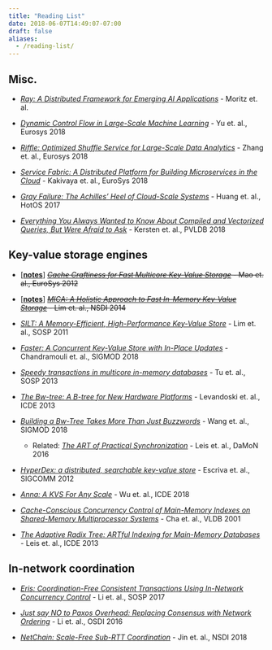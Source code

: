```yaml
---
title: "Reading List"
date: 2018-06-07T14:49:07-07:00
draft: false
aliases:
  - /reading-list/
---
```


## Misc.

* _[Ray: A Distributed Framework for Emerging AI Applications](https://rise.cs.berkeley.edu/blog/publication/ray-distributed-framework-emerging-ai-applications/)_ - Moritz et. al.

* _[Dynamic Control Flow in Large-Scale Machine Learning](https://dl.acm.org/citation.cfm?id=3190551)_ - Yu et. al., Eurosys 2018

* _[Riffle: Optimized Shuffle Service for Large-Scale Data Analytics](https://dl.acm.org/citation.cfm?id=3190534)_ - Zhang et. al., Eurosys 2018

* _[Service Fabric: A Distributed Platform for Building Microservices in the Cloud](https://dl.acm.org/citation.cfm?id=3190546)_ - Kakivaya et. al., EuroSys 2018

* _[Gray Failure: The Achilles’ Heel of Cloud-Scale Systems](https://www.microsoft.com/en-us/research/wp-content/uploads/2017/06/paper-1.pdf)_ - Huang et. al., HotOS 2017

* _[Everything You Always Wanted to Know About Compiled and Vectorized Queries, But Were Afraid to Ask](http://www.vldb.org/pvldb/vol11/p2209-kersten.pdf)_ - Kersten et. al., PVLDB 2018

## Key-value storage engines

* \[**[notes](/post/masstree-paper-notes)**\] ~~_[Cache Craftiness for Fast Multicore Key-Value Storage](https://pdos.csail.mit.edu/papers/masstree:eurosys12.pdf)_ - Mao et. al., EuroSys 2012~~


* \[**[notes](/post/mica-paper-notes)**\] ~~_[MICA: A Holistic Approach to Fast In-Memory Key-Value Storage](https://www.usenix.org/system/files/conference/nsdi14/nsdi14-paper-lim.pdf)_ - Lim et. al., NSDI 2014~~

* _[SILT: A Memory-Efficient, High-Performance Key-Value Store](https://www.cs.cmu.edu/~dga/papers/silt-sosp2011.pdf)_ - Lim et. al., SOSP 2011

* _[Faster: A Concurrent Key-Value Store with In-Place Updates](https://www.microsoft.com/en-us/research/uploads/prod/2018/03/faster-sigmod18.pdf)_ - Chandramouli et. al., SIGMOD 2018

* _[Speedy transactions in multicore in-memory databases](http://sigops.org/sosp/sosp13/papers/p18-tu.pdf)_ - Tu et. al., SOSP 2013

* _[The Bw-tree: A B-tree for New Hardware Platforms](https://15721.courses.cs.cmu.edu/spring2017/papers/08-oltpindexes2/bwtree-icde2013.pdf)_ - Levandoski et. al., ICDE 2013

* _[Building a Bw-Tree Takes More Than Just Buzzwords](https://db.cs.cmu.edu/papers/2018/mod342-wangA.pdf)_ - Wang et. al., SIGMOD 2018
    * Related: _[The ART of Practical Synchronization](https://db.in.tum.de/~leis/papers/artsync.pdf)_ - Leis et. al., DaMoN 2016

* _[HyperDex: a distributed, searchable key-value store](https://conferences.sigcomm.org/sigcomm/2012/paper/sigcomm/p25.pdf)_ - Escriva et. al., SIGCOMM 2012

* _[Anna: A KVS For Any Scale](https://goo.gl/SwevUv)_ - Wu et. al., ICDE 2018

* _[Cache-Conscious Concurrency Control of Main-Memory Indexes on Shared-Memory Multiprocessor Systems](https://pdfs.semanticscholar.org/c964/691f3cb8f86a19d17a3beed2f50444df4669.pdf)_ - Cha et. al., VLDB 2001

* _[The Adaptive Radix Tree: ARTful Indexing for Main-Memory Databases](https://db.in.tum.de/~leis/papers/ART.pdf)_ - Leis et. al., ICDE 2013

## In-network coordination

* _[Eris: Coordination-Free Consistent Transactions Using In-Network Concurrency Control](https://syslab.cs.washington.edu/papers/eris-sosp17.pdf)_ - Li et. al., SOSP 2017

* _[Just say NO to Paxos Overhead: Replacing Consensus with Network Ordering](https://www.usenix.org/system/files/conference/osdi16/osdi16-li.pdf)_ - Li et. al., OSDI 2016

* _[NetChain: Scale-Free Sub-RTT Coordination](https://www.usenix.org/system/files/conference/nsdi18/nsdi18-jin.pdf)_ - Jin et. al., NSDI 2018
